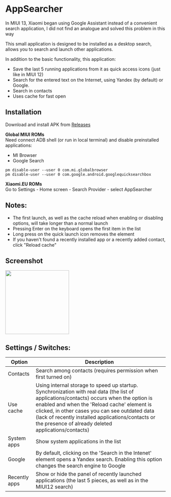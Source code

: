 # AppSearcher
In MIUI 13, Xiaomi began using Google Assistant instead of a convenient search application, I did not find an analogue and solved this problem in this way

This small application is designed to be installed as a desktop search, allows you to search and launch other applications.

In addition to the basic functionality, this application:
- Save the last 5 running applications from it as quick access icons (just like in MIUI 12)
- Search for the entered text on the Internet, using Yandex (by default) or Google.
- Search in contacts
- Uses cache for fast open

## Installation
Download and install APK from [Releases](../../releases)

**Global MIUI ROMs**  
Need connect ADB shell (or run in local terminal) and disable preinstalled applications: 
- MI Browser 
- Google Search
```
pm disable-user --user 0 com.mi.globalbrowser
pm disable-user --user 0 com.google.android.googlequicksearchbox
```

**Xiaomi.EU ROMs**  
Go to Settings - Home screen - Search Provider - select AppSearcher

## Notes:
- The first launch, as well as the cache reload when enabling or disabling options, will take longer than a normal launch
- Pressing Enter on the keyboard opens the first item in the list
- Long press on the quick launch icon removes the element
- If you haven't found a recently installed app or a recently added contact, click "Reload cache"

## Screenshot
<img src='https://github.com/mark99i/AppSearcher/raw/dev/photo_2022-03-12_03-00-02.jpg' width=200>

## Settings / Switches:
| Option        | Description                                                                                                                                                                                                                                                                                                                                           | 
|---------------|-------------------------------------------------------------------------------------------------------------------------------------------------------------------------------------------------------------------------------------------------------------------------------------------------------------------------------------------------------|
| Contacts      | Search among contacts (requires permission when first turned on)                                                                                                                                                                                                                                                                                      |
| Use cache     | Using internal storage to speed up startup. Synchronization with real data (the list of applications/contacts) occurs when the option is enabled and when the 'Reload cache' element is clicked, in other cases you can see outdated data (lack of recently installed applications/contacts or the presence of already deleted applications/contacts) |
| System apps   | Show system applications in the list                                                                                                                                                                                                                                                                                                                  |
| Google        | By default, clicking on the 'Search in the Intenet' element opens a Yandex search. Enabling this option changes the search engine to Google                                                                                                                                                                                                           |
| Recently apps | Show or hide the panel of recently launched applications (the last 5 pieces, as well as in the MIUI12 search)                                                                                                                                                                                                                                         |
